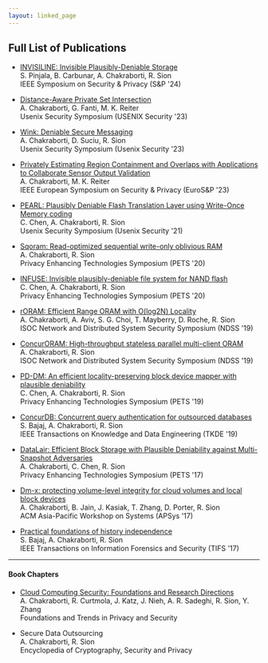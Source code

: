 ```yaml
---
layout: linked_page
---
```


<!-- <h2 id="full-publications" style="margin: 2px 0px 15px;">Full List of Publications</h2> -->
## Full List of Publications


* [INVISILINE: Invisible Plausibly-Deniable Storage](https://users.cs.fiu.edu/~carbunar/invisiline.pdf) <br>
S. Pinjala, B. Carbunar, A. Chakraborti, R. Sion <br>
IEEE Symposium on Security & Privacy (S&P '24)

* [Distance-Aware Private Set Intersection](https://www.usenix.org/system/files/sec23summer_333-chakraborti-prepub.pdf)<br>
A. Chakraborti, G. Fanti, M. K. Reiter <br>
Usenix Security Symposium (USENIX Security '23)

* [Wink: Deniable Secure Messaging](https://www.usenix.org/conference/usenixsecurity23/presentation/chakraborti-wink)<br>
A. Chakraborti, D. Suciu, R. Sion <br>
Usenix Security Symposium (Usenix Security '23)

* [Privately Estimating Region Containment and Overlaps with Applications to Collaborate Sensor Output Validation](https://reitermk.github.io/papers/2023/EuroSP.pdf)<br>
A. Chakraborti, M. K. Reiter <br>
IEEE European Symposium on Security & Privacy (EuroS&P '23)


* [PEARL: Plausibly Deniable Flash Translation Layer using Write-Once Memory coding](https://www.usenix.org/conference/usenixsecurity21/presentation/chen-chen)<br>
C. Chen, A. Chakraborti, R. Sion <br>
Usenix Security Symposium (Usenix Security '21)


* [Sqoram: Read-optimized sequential write-only oblivious RAM](https://petsymposium.org/popets/2020/popets-2020-0012.pdf)<br>
A. Chakraborti, R. Sion <br>
Privacy Enhancing Technologies Symposium (PETS '20)

* [INFUSE: Invisible plausibly-deniable file system for NAND flash](https://petsymposium.org/popets/2020/popets-2020-0071.pdf) <br>
C. Chen, A. Chakraborti, R. Sion <br>
Privacy Enhancing Technologies Symposium (PETS '20)


* [rORAM: Efficient Range ORAM with O(log2N) Locality](https://www.ndss-symposium.org/ndss-paper/roram-efficient-range-oram-with-olog2-n-locality)<br>
A. Chakraborti, A. Aviv, S. G. Choi, T. Mayberry, D. Roche, R. Sion <br>
ISOC Network and Distributed System Security Symposium (NDSS '19)

* [ConcurORAM: High-throughput stateless parallel multi-client ORAM](https://www.ndss-symposium.org/ndss-paper/concuroram-high-throughput-stateless-parallel-multi-client-oram)<br>
A. Chakraborti, R. Sion <br>
ISOC Network and Distributed System Security Symposium (NDSS '19) 

* [PD-DM: An efficient locality-preserving block device mapper with plausible deniability](https://petsymposium.org/popets/2019/popets-2019-0009.pdf)<br>
C. Chen, A. Chakraborti, R. Sion <br>
Privacy Enhancing Technologies Symposium (PETS '19)

* [ConcurDB: Concurrent query authentication for outsourced databases](https://ieeexplore.ieee.org/document/8847328)<br>
S. Bajaj, A. Chakraborti, R. Sion <br>
IEEE Transactions on Knowledge and Data Engineering (TKDE '19)


* [DataLair: Efficient Block Storage with Plausible Deniability against Multi-Snapshot Adversaries](https://petsymposium.org/2017/papers/issue3/paper44-2017-3-source.pdf) <br>
A. Chakraborti, C. Chen, R. Sion <br>
Privacy Enhancing Technologies Symposium (PETS '17)

* [Dm-x: protecting volume-level integrity for cloud volumes and local block devices](https://www.cs.unc.edu/~porter/pubs/a16-Chakraborti.pdf)<br>
A. Chakraborti, B. Jain, J. Kasiak, T. Zhang, D. Porter, R. Sion <br>
ACM Asia-Pacific Workshop on Systems (APSys '17)

* [Practical foundations of history independence](https://ieeexplore.ieee.org/abstract/document/7299314) <br>
S. Bajaj, A. Chakraborti, R. Sion <br>
IEEE Transactions on Information Forensics and Security (TIFS '17)

<hr>

#### Book Chapters 

* [Cloud Computing Security: Foundations and Research Directions](https://par.nsf.gov/biblio/10348939-cloud-computing-security-foundations-research-directions)  <br>
A. Chakraborti, R. Curtmola, J. Katz, J. Nieh, A. R. Sadeghi, R. Sion, Y. Zhang <br>
Foundations and Trends in Privacy and Security


* Secure Data Outsourcing <br>
A. Chakraborti, R. Sion <br>
Encyclopedia of Cryptography, Security and Privacy